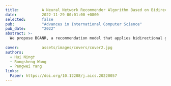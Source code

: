 ```yaml
---
title:          A Neural Network Recommender Algorithm Based on Bidirectional Graph Attention
date:           2022-11-29 00:01:00 +0800
selected:       false
pub:            "Advances in International Computer Science"
pub_date:       "2022"
abstract: >-
  We propose BGANR, a recommendation model that applies bidirectional graph attention on knowledge graphs to capture symmetric relationships and uses a dynamic activation function to overcome gradient vanishing, outperforming state-of-the-art methods on benchmark datasets.
  
cover:          assets/images/covers/cover2.jpg
authors:
  - Hui Ning†
  - Rongsheng Wang
  - Pengwei Yang
links:
  Paper: https://doi.org/10.12208/j.aics.20220057
---
```

